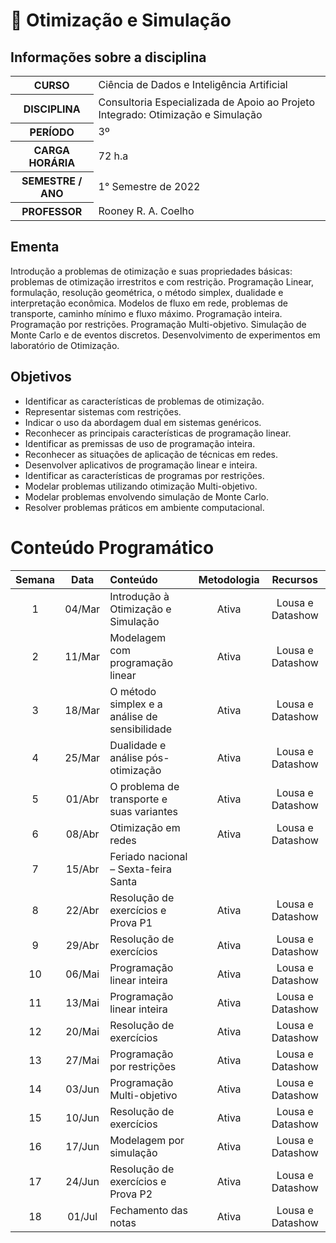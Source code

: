 # 🚀 Otimização e Simulação

## Informações sobre a disciplina

<table>
  <tr>
    <th>CURSO</th>
    <td>Ciência de Dados e Inteligência Artificial</td>
  </tr>
  <tr>
    <th>DISCIPLINA</th>
    <td>Consultoria Especializada de Apoio ao Projeto Integrado: Otimização e Simulação</td>
  </tr>
    <tr>
    <th>PERÍODO</th>
    <td>3º</td>
    </tr>
    <tr>
    <th>CARGA HORÁRIA</th>
    <td>72 h.a</td>
  </tr>
    <tr>
    <th>SEMESTRE / ANO</th>
    <td>1° Semestre de 2022</td>
  </tr>
    <tr>
    <th>PROFESSOR</th>
    <td>Rooney R. A. Coelho</td>
  </tr>
</table>

## Ementa

Introdução  a  problemas  de  otimização e  suas  propriedades  básicas:  problemas  de  otimização 
irrestritos e  com  restrição.  Programação  Linear,  formulação,  resolução  geométrica,  o método 
simplex,  dualidade  e  interpretação  econômica.  Modelos  de  fluxo  em  rede,  problemas  de 
transporte, caminho mínimo e fluxo máximo. Programação inteira. Programação por restrições. 
Programação Multi-objetivo. Simulação de Monte Carlo e de eventos discretos. 
Desenvolvimento de experimentos em laboratório de Otimização.

## Objetivos

- Identificar as características de problemas de otimização.
- Representar sistemas com restrições.  
- Indicar o uso da abordagem dual em sistemas genéricos.
- Reconhecer as principais características de programação linear.
- Identificar as premissas de uso de programação inteira.
- Reconhecer as situações de aplicação de técnicas em redes.
- Desenvolver aplicativos de programação linear e inteira.
- Identificar as características de programas por restrições.
- Modelar problemas utilizando otimização Multi-objetivo.
- Modelar problemas envolvendo simulação de Monte Carlo.
- Resolver problemas práticos em ambiente computacional.

# Conteúdo Programático

| Semana | Data | Conteúdo | Metodologia | Recursos |
| :-: | :-: | :-- | :-: | :-: |
| 1 | 04/Mar | Introdução à Otimização e Simulação | Ativa | Lousa e Datashow |
| 2 | 11/Mar | Modelagem com programação linear | Ativa | Lousa e Datashow |
| 3 | 18/Mar | O método simplex e a análise de sensibilidade | Ativa | Lousa e Datashow |
| 4 | 25/Mar | Dualidade e análise pós-otimização | Ativa | Lousa e Datashow |
| 5 | 01/Abr | O problema de transporte e suas variantes | Ativa | Lousa e Datashow |
| 6 | 08/Abr | Otimização em redes | Ativa | Lousa e Datashow |
| 7 | 15/Abr | Feriado nacional – Sexta-feira Santa |  |  |
| 8 | 22/Abr | Resolução de exercícios e Prova P1 | Ativa | Lousa e Datashow |
| 9 | 29/Abr | Resolução de exercícios | Ativa | Lousa e Datashow |
| 10 | 06/Mai | Programação linear inteira | Ativa | Lousa e Datashow |
| 11 | 13/Mai | Programação linear inteira | Ativa | Lousa e Datashow |
| 12 | 20/Mai | Resolução de exercícios | Ativa | Lousa e Datashow |
| 13 | 27/Mai | Programação por restrições | Ativa | Lousa e Datashow |
| 14 | 03/Jun | Programação Multi-objetivo | Ativa | Lousa e Datashow |
| 15 | 10/Jun | Resolução de exercícios | Ativa | Lousa e Datashow |
| 16 | 17/Jun | Modelagem por simulação | Ativa | Lousa e Datashow |
| 17 | 24/Jun | Resolução de exercícios e Prova P2 | Ativa | Lousa e Datashow |
| 18 | 01/Jul | Fechamento das notas | Ativa | Lousa e Datashow |